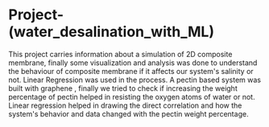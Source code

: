 # Project- (water_desalination_with_ML)
This project carries information about a simulation of 2D composite membrane, finally some visualization and analysis was done to understand the behaviour of composite membrane if it affects our system's salinity or not. Linear Regression was used in the process.
A pectin based system was built with graphene , finally we tried to check if increasing the weight percentage of pectin helped in resisting the oxygen atoms of water or not. Linear regression helped in drawing the direct correlation and how the system's behavior and data changed with the pectin weight percentage.
